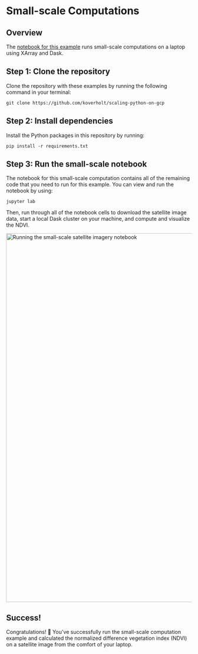 # Small-scale Computations

## Overview

The
[notebook for this example](https://github.com/koverholt/scaling-python-on-gcp/blob/main/1-small-scale/satellite-imagery.ipynb)
runs small-scale computations on a laptop using XArray and Dask.

## Step 1: Clone the repository

Clone the repository with these examples by running the following command in
your terminal:

```shell
git clone https://github.com/koverholt/scaling-python-on-gcp
```

## Step 2: Install dependencies

Install the Python packages in this repository by running:

```shell
pip install -r requirements.txt
```

## Step 3: Run the small-scale notebook

The notebook for this small-scale computation contains all of the remaining code
that you need to run for this example. You can view and run the notebook by
using:

```shell
jupyter lab
```

Then, run through all of the notebook cells to download the satellite image
data, start a local Dask cluster on your machine, and compute and visualize the
NDVI.

<img src="/images/small-scale-notebook.png" width="1000px" style="display: block; margin-left: auto; margin-right: auto;" alt="Running the small-scale satellite imagery notebook">

## Success!

Congratulations! 🎉 You've successfully run the small-scale computation example
and calculated the normalized difference vegetation index (NDVI) on a satellite
image from the comfort of your laptop.
